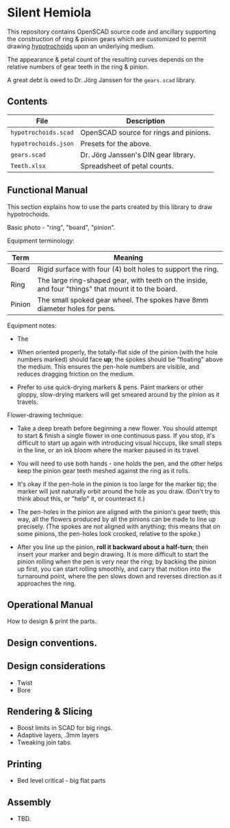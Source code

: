 # Silent Hemiola

This repository contains OpenSCAD source code and ancillary supporting the
construction of ring & pinion gears which are customized to permit drawing
[hypotrochoids]() upon an underlying medium.

The appearance & petal count of the resulting curves depends on the relative
numbers of gear teeth in the ring & pinion.

A great debt is owed to Dr. Jörg Janssen for the `gears.scad` library.

## Contents

File|Description
-|-
`hypotrochoids.scad`|OpenSCAD source for rings and pinions.
`hypotrochoids.json`|Presets for the above.
`gears.scad`|Dr. Jörg Janssen's DIN gear library.
`Teeth.xlsx`|Spreadsheet of petal counts.

## Functional Manual

This section explains how to use the parts created by this library to draw
hypotrochoids.

Basic photo - "ring", "board", "pinion".

Equipment terminology:

Term|Meaning
-|-
Board|Rigid surface with four (4) bolt holes to support the ring.
Ring|The large ring-shaped gear, with teeth on the inside, and four "things" that mount it to the board.
Pinion|The small spoked gear wheel. The spokes have 8mm diameter holes for pens.

Equipment notes:

- The 

- When oriented properly, the totally-flat side of the pinion (with the
  hole numbers marked) should face **up**; the spokes should be "floating"
  above the medium. This ensures the pen-hole numbers are visible, and reduces
  dragging friction on the medium.

- Prefer to use quick-drying markers & pens. Paint markers or other gloppy,
  slow-drying markers will get smeared around by the pinion as it travels.

Flower-drawing technique:

- Take a deep breath before beginning a new flower. You should attempt to start
  & finish a single flower in one continuous pass. If you stop, it's difficult
  to start up again with introducing visual hiccups, like small steps in the
  line, or an ink bloom where the marker paused in its travel.

- You will need to use both hands - one holds the pen, and the other helps keep
  the pinion gear teeth meshed against the ring as it rolls.

- It's okay if the pen-hole in the pinion is too large for the marker tip; the
  marker will just naturally orbit around the hole as you draw. (Don't try to
  think about this, or "help" it, or counteract it.)

- The pen-holes in the pinion are aligned with the pinion's gear teeth; this
  way, all the flowers produced by all the pinions can be made to line up
  precisely. (The spokes are _not_ aligned with anything; this means that on
  some pinions, the pen-holes look crooked, relative to the spoke.)

- After you line up the pinion, **roll it backward about a half-turn**; then insert
  your marker and begin drawing. It is more difficult to start the pinion
  rolling when the pen is very near the ring; by backing the pinion up
  first, you can start rolling smoothly, and carry that motion into the
  turnaround point, where the pen slows down and reverses direction as it
  approaches the ring.

## Operational Manual

How to design & print the parts.

## Design conventions.

## Design considerations

- Twist
- Bore

## Rendering & Slicing

- Boost limits in SCAD for big rings.
- Adaptive layers, .3mm layers
- Tweaking join tabs.

## Printing

- Bed level critical - big flat parts

## Assembly

- TBD.
